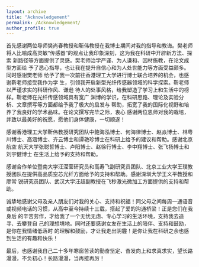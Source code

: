 ```yaml
---
layout: archive
title: "Acknowledgement"
permalink: /Acknowledgement/
author_profile: true
---
```

首先感谢两位导师樊尚春教授和靳伟教授在我博士期间对我的指导和教诲。樊老师 将人比喻成高灵敏“传感器”的观点让我印象深刻，这为我在科研中开辟新方法、探索 新路径等方面提供了灵感。樊老师治学严谨、为人谦和、因材施教，在论文成型方面给 予了悉心指导，也让我在提升自信心和为人处世能力等方面受益颇多。同时感谢樊老师 给予了我一次前往香港理工大学进行博士联合培养的机会，也感谢靳老师接受我作为学 生，引领我开启新型光纤传感器领域的科学探索。靳老师以严谨求实的科研作风、谦逊 待人的处事风格，给我塑造了学习上和生活中的榜样。靳老师在光纤传感领域具有宽广 渊博的学识，在科研思路、理论及实验分析、文章撰写等方面都给予我了极大的启发与 帮助，拓宽了我的国际化视野和培养了我良好的学术品味。在论文撰写完毕之际，衷心 感谢两位恩师对我的栽培，并致以最美好的祝愿，愿他们身体健康，一切顺遂！

感谢香港理工大学靳伟教授研究团队中鲍海泓博士、何海律博士、赵焱博士、林粤 川博士、高涵博士、齐云博士和谭艳珍博士在科研上给予的建议和帮助。感谢北京航空 航天大学张聪哲博士、卢阳博士、赵徐行博士、李中翔博士、张飞扬博士和刘宇健博士 在生活上给予的支持和帮助。

感谢合作单位暨南大学汪滢莹研究员和高寿飞副研究员团队、北京工业大学王璞教 授团队在提供高品质空芯光纤方面给予的支持和帮助。感谢深圳大学王义平教授和廖常 锐研究员团队、武汉大学汪超副教授在飞秒激光微加工方面提供的支持和帮助。

诚挚地感谢父母及亲人朋友们对我的关心、支持和祝福！同父母之间每周一通语音 或视频电话的习惯，从高中至今持续十三载，搭起了爱的沟通桥梁！正是您们在我身后 的辛苦劳作，才给我了一个无忧无虑、专心学习的生活环境，支持我去追寻、去攀登自 己的理想境地。同时还要感谢女友在生活上的陪伴、支持和鼓励，是你在我情绪低落时 的理解和鼓励，才让我走出阴霾！是你让我在科研之余也感到生活的有趣和快乐！

最后，也感谢我自己二十多年寒窗苦读的勤奋坚定、奋发向上和求真求实，望长路漫漫，不负初心！长路漫漫，当再接再厉！ 
